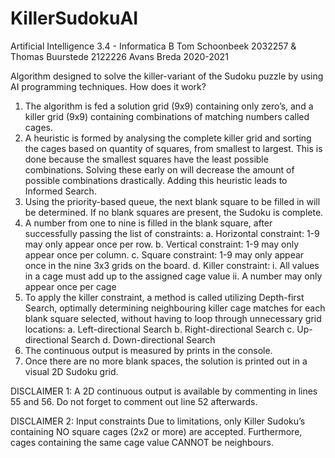 # KillerSudokuAI
Artificial Intelligence 3.4 - Informatica B
Tom Schoonbeek 2032257 & Thomas Buurstede 2122226
Avans Breda 2020-2021

Algorithm designed to solve the killer-variant of the Sudoku puzzle by using AI programming techniques.
How does it work?

1.	The algorithm is fed a solution grid (9x9) containing only zero’s, and a killer grid (9x9) containing combinations of matching numbers called cages. 
2.	A heuristic is formed by analysing the complete killer grid and sorting the cages based on quantity of squares, from smallest to largest. This is done because the smallest squares have the least possible combinations. Solving these early on will decrease the amount of possible combinations drastically. Adding this heuristic leads to Informed Search.
3.	Using the priority-based queue, the next blank square to be filled in will be determined. If no blank squares are present, the Sudoku is complete.
4.	A number from one to nine is filled in the blank square, after successfully passing the list of constraints:
a.	Horizontal constraint: 1-9 may only appear once per row.
b.	Vertical constraint: 1-9 may only appear once per column.
c.	Square constraint: 1-9 may only appear once in the nine 3x3 grids on the board.
d.	Killer constraint: 
i.	All values in a cage must add up to the assigned cage value
ii.	A number may only appear once per cage
5.	To apply the killer constraint, a method is called utilizing Depth-first Search, optimally determining neighbouring killer cage matches for each blank square selected, without having to loop through unnecessary grid locations:
a.	Left-directional Search
b.	Right-directional Search
c.	Up-directional Search
d.	Down-directional Search
6.	The continuous output is measured by prints in the console. 
7.	Once there are no more blank spaces, the solution is printed out in a visual 2D Sudoku grid.

DISCLAIMER 1: A 2D continuous output is available by commenting in lines 55 and 56. Do not forget to comment out line 52 afterwards.

DISCLAIMER 2: Input constraints
Due to limitations, only Killer Sudoku’s containing NO square cages (2x2 or more) are accepted. Furthermore, cages containing the same cage value CANNOT be neighbours.

